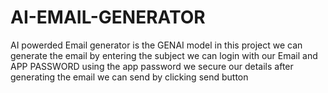 # AI-EMAIL-GENERATOR
AI powerded Email generator is the GENAI model in this project we can generate the email by entering the subject we can login with our Email and APP PASSWORD  using the app password we secure our details after generating the email we can send by clicking send button 

